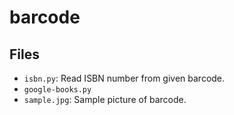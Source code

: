 # barcode

## Files
- `isbn.py`: Read ISBN number from given barcode.
- `google-books.py`
- `sample.jpg`: Sample picture of barcode.